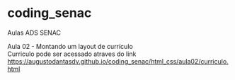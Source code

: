 # coding_senac
 Aulas ADS SENAC

Aula 02 - Montando um layout de currículo
<br>
 Curriculo pode ser acessado atraves do link <a href="https://augustodantasdv.github.io/coding_senac/html_css/aula02/curriculo.html">https://augustodantasdv.github.io/coding_senac/html_css/aula02/curriculo.html</a>
